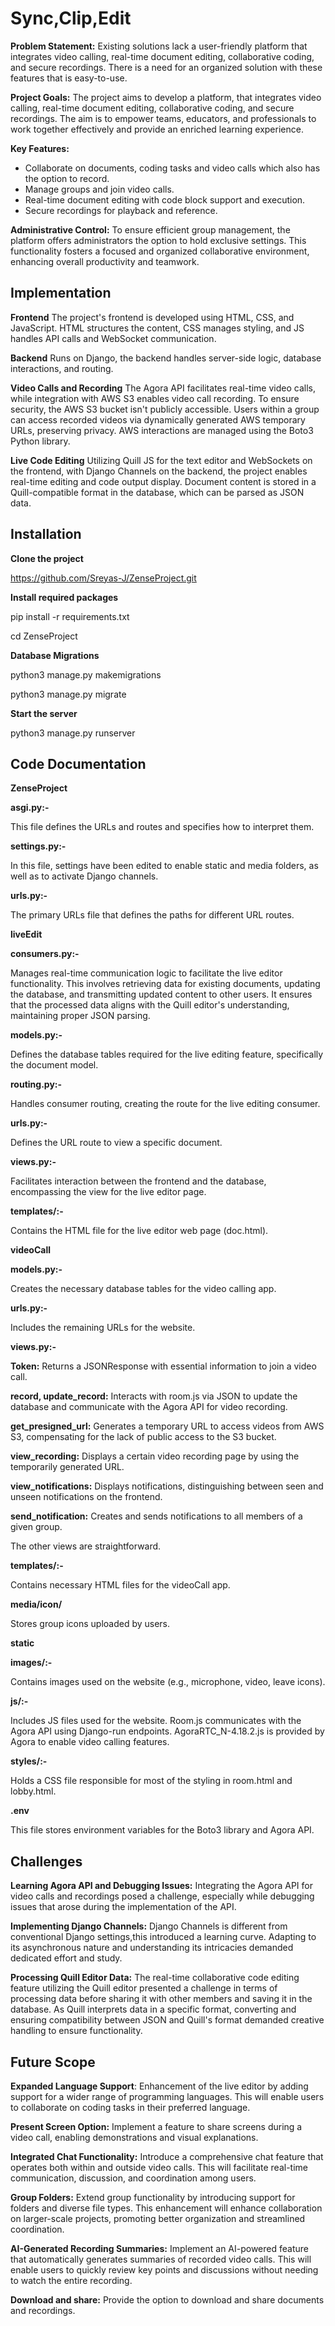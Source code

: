 # Sync,Clip,Edit

**Problem Statement:**
Existing solutions lack a user-friendly platform that integrates video calling, real-time document editing, collaborative coding, and secure recordings. There is a need for an organized solution with these features that is easy-to-use.

**Project Goals:**
The project aims to develop a platform, that integrates video calling, real-time document editing, collaborative coding, and secure recordings. The aim is to empower teams, educators, and professionals to work together effectively and provide an enriched learning experience.

**Key Features:**
- Collaborate on documents, coding tasks and video calls which also has the option to record.
- Manage groups and join video calls.
- Real-time document editing with code block support and execution.
- Secure recordings for playback and reference.

**Administrative Control:**
To ensure efficient group management, the platform offers administrators the option to hold exclusive settings. This functionality fosters a focused and organized collaborative environment, enhancing overall productivity and teamwork.
## Implementation

**Frontend**
The project's frontend is developed using HTML, CSS, and JavaScript. HTML structures the content, CSS manages styling, and JS handles API calls and WebSocket communication.

**Backend**
Runs on Django, the backend handles server-side logic, database interactions, and routing.

**Video Calls and Recording**
The Agora API facilitates real-time video calls, while integration with AWS S3 enables video call recording. To ensure security, the AWS S3 bucket isn't publicly accessible. Users within a group can access recorded videos via dynamically generated AWS temporary URLs, preserving privacy. AWS interactions are managed using the Boto3 Python library.

**Live Code Editing**
Utilizing Quill JS for the text editor and WebSockets on the frontend, with Django Channels on the backend, the project enables real-time editing and code output display. Document content is stored in a Quill-compatible format in the database, which can be parsed as JSON data.

## Installation

**Clone the project**

https://github.com/Sreyas-J/ZenseProject.git

**Install required packages**

pip install -r requirements.txt

cd ZenseProject

**Database Migrations**

  python3 manage.py makemigrations

  python3 manage.py migrate 

**Start the server**

  python3 manage.py runserver
## Code Documentation

**ZenseProject**

**asgi.py:-**

This file defines the URLs and routes and specifies how to interpret them.

**settings.py:-**

In this file, settings have been edited to enable static and media folders, as well as to activate Django channels.

**urls.py:-**

The primary URLs file that defines the paths for different URL routes.

**liveEdit**

**consumers.py:-**

Manages real-time communication logic to facilitate the live editor functionality. This involves retrieving data for existing documents, updating the database, and transmitting updated content to other users. It ensures that the processed data aligns with the Quill editor's understanding, maintaining proper JSON parsing.

**models.py:-**

Defines the database tables required for the live editing feature, specifically the document model.

**routing.py:-**

Handles consumer routing, creating the route for the live editing consumer.

**urls.py:-**

Defines the URL route to view a specific document.

**views.py:-**

Facilitates interaction between the frontend and the database, encompassing the view for the live editor page.

**templates/:-**

Contains the HTML file for the live editor web page (doc.html).

**videoCall**

**models.py:-**

Creates the necessary database tables for the video calling app.

**urls.py:-**

Includes the remaining URLs for the website.

**views.py:-**

**Token:** Returns a JSONResponse with essential information to join a video call.

**record, update_record:** Interacts with room.js via JSON to update the database and communicate with the Agora API for video recording.

**get_presigned_url:** Generates a temporary URL to access videos from AWS S3, compensating for the lack of public access to the S3 bucket.

**view_recording:** Displays a certain video recording page by using the temporarily generated URL.

**view_notifications:** Displays notifications, distinguishing between seen and unseen notifications on the frontend.

**send_notification:** Creates and sends notifications to all members of a given group.

The other views are straightforward.

**templates/:-**

Contains necessary HTML files for the videoCall app.

**media/icon/**

Stores group icons uploaded by users.

**static**

**images/:-**

Contains images used on the website (e.g., microphone, video, leave icons).

**js/:-**

Includes JS files used for the website. Room.js communicates with the Agora API using Django-run endpoints. AgoraRTC_N-4.18.2.js is provided by Agora to enable video calling features.

**styles/:-**

Holds a CSS file responsible for most of the styling in room.html and lobby.html.

**.env**

This file stores environment variables for the Boto3 library and Agora API.
## Challenges
**Learning Agora API and Debugging Issues:** Integrating the Agora API for video calls and recordings posed a challenge, especially while debugging issues that arose during the implementation of the API.

**Implementing Django Channels:** Django Channels is different from conventional Django settings,this introduced a learning curve. Adapting to its asynchronous nature and understanding its intricacies demanded dedicated effort and study.

**Processing Quill Editor Data:** The real-time collaborative code editing feature utilizing the Quill editor presented a challenge in terms of processing data before sharing it with other members and saving it in the database. As Quill interprets data in a specific format, converting and ensuring compatibility between JSON and Quill's format demanded creative handling to ensure functionality.
## Future Scope

**Expanded Language Support**: Enhancement of the live editor by adding support for a wider range of programming languages. This will enable users to collaborate on coding tasks in their preferred language.

**Present Screen Option:** Implement a feature to share screens during a video call, enabling demonstrations and visual explanations.

**Integrated Chat Functionality:** Introduce a comprehensive chat feature that operates both within and outside video calls. This will facilitate real-time communication, discussion, and coordination among users.

**Group Folders:** Extend group functionality by introducing support for folders and diverse file types. This enhancement will enhance collaboration on larger-scale projects, promoting better organization and streamlined coordination.

**AI-Generated Recording Summaries:** Implement an AI-powered feature that automatically generates summaries of recorded video calls. This will enable users to quickly review key points and discussions without needing to watch the entire recording.

**Download and share:** Provide the option to download and share documents and recordings. 
